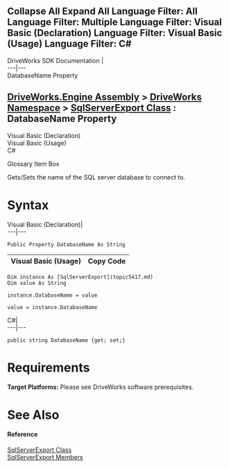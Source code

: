 Collapse All Expand All Language Filter: All  Language Filter: Multiple  Language Filter: Visual Basic (Declaration) Language Filter: Visual Basic (Usage) Language Filter: C#  
---  
DriveWorks SDK Documentation  |   
---|---  
DatabaseName Property   
  
[DriveWorks.Engine Assembly](topic2156.md) > [DriveWorks Namespace](topic2159.md) > [SqlServerExport Class](topic5417.md) : DatabaseName Property  
---  
  
Visual Basic (Declaration)    
Visual Basic (Usage)    
C# 

Glossary Item Box

Gets/Sets the name of the SQL server database to connect to. 

# Syntax

Visual Basic (Declaration)|   
---|---  
      
    
    Public Property DatabaseName As String  
  
Visual Basic (Usage)| Copy Code  
---|---  
      
    
    Dim instance As [SqlServerExport](topic5417.md)
    Dim value As String
     
    instance.DatabaseName = value
     
    value = instance.DatabaseName  
  
C#|   
---|---  
      
    
    public string DatabaseName {get; set;}  
  
# Requirements

**Target Platforms:** Please see DriveWorks software prerequisites.

# See Also

#### Reference

[SqlServerExport Class](topic5417.md)   
[SqlServerExport Members](topic5418.md)


